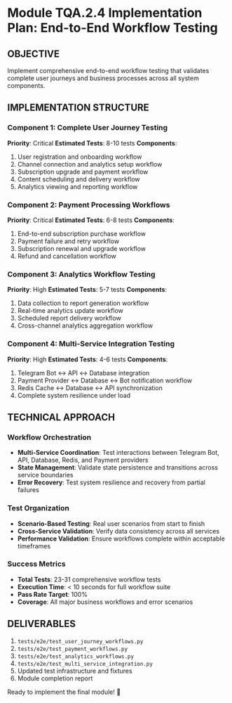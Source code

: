 # Module TQA.2.4 Implementation Plan: End-to-End Workflow Testing

## OBJECTIVE
Implement comprehensive end-to-end workflow testing that validates complete user journeys and business processes across all system components.

## IMPLEMENTATION STRUCTURE

### Component 1: Complete User Journey Testing
**Priority**: Critical
**Estimated Tests**: 8-10 tests
**Components**:
1. User registration and onboarding workflow
2. Channel connection and analytics setup workflow
3. Subscription upgrade and payment workflow
4. Content scheduling and delivery workflow
5. Analytics viewing and reporting workflow

### Component 2: Payment Processing Workflows
**Priority**: Critical
**Estimated Tests**: 6-8 tests
**Components**:
1. End-to-end subscription purchase workflow
2. Payment failure and retry workflow
3. Subscription renewal and upgrade workflow
4. Refund and cancellation workflow

### Component 3: Analytics Workflow Testing
**Priority**: High
**Estimated Tests**: 5-7 tests
**Components**:
1. Data collection to report generation workflow
2. Real-time analytics update workflow
3. Scheduled report delivery workflow
4. Cross-channel analytics aggregation workflow

### Component 4: Multi-Service Integration Testing
**Priority**: High
**Estimated Tests**: 4-6 tests
**Components**:
1. Telegram Bot ↔ API ↔ Database integration
2. Payment Provider ↔ Database ↔ Bot notification workflow
3. Redis Cache ↔ Database ↔ API synchronization
4. Complete system resilience under load

## TECHNICAL APPROACH

### Workflow Orchestration
- **Multi-Service Coordination**: Test interactions between Telegram Bot, API, Database, Redis, and Payment providers
- **State Management**: Validate state persistence and transitions across service boundaries
- **Error Recovery**: Test system resilience and recovery from partial failures

### Test Organization
- **Scenario-Based Testing**: Real user scenarios from start to finish
- **Cross-Service Validation**: Verify data consistency across all services
- **Performance Validation**: Ensure workflows complete within acceptable timeframes

### Success Metrics
- **Total Tests**: 23-31 comprehensive workflow tests
- **Execution Time**: < 10 seconds for full workflow suite
- **Pass Rate Target**: 100%
- **Coverage**: All major business workflows and error scenarios

## DELIVERABLES
1. `tests/e2e/test_user_journey_workflows.py`
2. `tests/e2e/test_payment_workflows.py`
3. `tests/e2e/test_analytics_workflows.py`
4. `tests/e2e/test_multi_service_integration.py`
5. Updated test infrastructure and fixtures
6. Module completion report

Ready to implement the final module! 🎯
